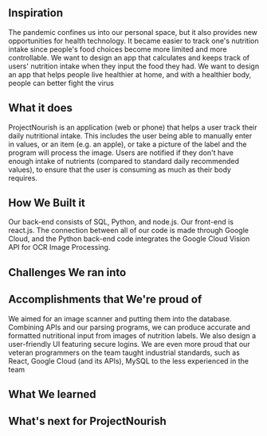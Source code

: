 ## Inspiration
The pandemic confines us into our personal space, but it also provides new opportunities for health technology. It became easier to track one's nutrition intake since people's food choices become more limited and more controllable. We want to design an app that calculates and keeps track of users' nutrition intake when they input the food they had. We want to design an app that helps people live healthier at home, and with a healthier body, people can better fight the virus
## What it does
ProjectNourish is an application (web or phone) that helps a user track their daily nutritional intake. This includes the user being able to manually enter in values, or an item (e.g. an apple), or take a picture of the label and the program will process the image. Users are notified if they don't have enough intake of nutrients (compared to standard daily recommended values), to ensure that the user is consuming as much as their body requires. 

## How We Built it
Our back-end consists of SQL, Python, and node.js. Our front-end is react.js. The connection between all of our code is made through Google Cloud, and the Python back-end code integrates the Google Cloud Vision API for OCR Image Processing.

## Challenges We ran into

## Accomplishments that We're proud of
We aimed for an image scanner and putting them into the database. Combining APIs and our parsing programs, we can produce accurate and formatted nutritional input from images of nutrition labels. We also design a user-friendly UI featuring secure logins. We are even more proud that our veteran programmers on the team taught industrial standards, such as React, Google Cloud (and its APIs), MySQL to the less experienced in the team

## What We learned

## What's next for ProjectNourish
